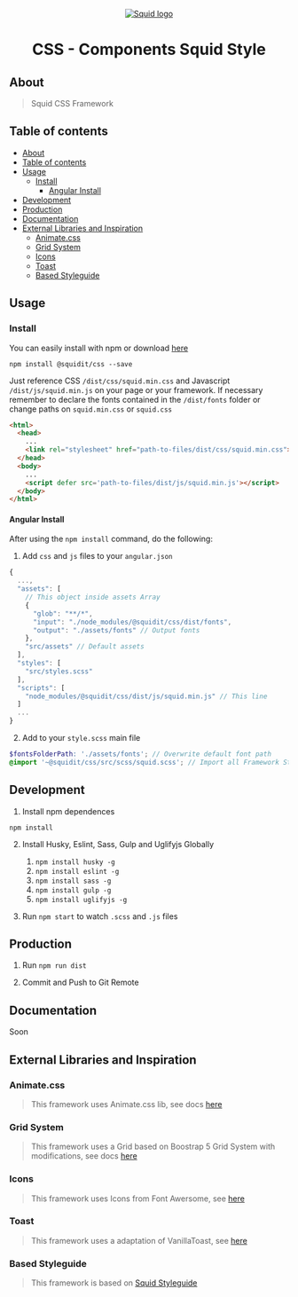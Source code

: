 <p align="center">
  <a href="https://squidit.com.br" target='_blank'>
    <img src="https://squidit.com.br/wp-content/themes/squid/assets/img/logo.svg" alt="Squid logo">
  </a>
</p>

<h1 align="center">CSS - Components Squid Style</h1>

## About

> Squid CSS Framework

## Table of contents

- [About](#about)
- [Table of contents](#table-of-contents)
- [Usage](#usage)
  - [Install](#install)
    - [Angular Install](#angular-install)
- [Development](#development)
- [Production](#production)
- [Documentation](#documentation)
- [External Libraries and Inspiration](#external-libraries-and-inspiration)
  - [Animate.css](#animatecss)
  - [Grid System](#grid-system)
  - [Icons](#icons)
  - [Toast](#toast)
  - [Based Styleguide](#based-styleguide)

## Usage

### Install

You can easily install with npm or download [here](https://github.com/squidit/css/releases)

`npm install @squidit/css --save`

Just reference CSS `/dist/css/squid.min.css` and Javascript `/dist/js/squid.min.js` on your page or your framework.
If necessary remember to declare the fonts contained in the `/dist/fonts` folder or change paths on `squid.min.css` or `squid.css`

```html
<html>
  <head>
    ...
    <link rel="stylesheet" href="path-to-files/dist/css/squid.min.css">
  </head>
  <body>
    ...
    <script defer src='path-to-files/dist/js/squid.min.js'></script>
  </body>
</html>
```

#### Angular Install

After using the `npm install` command, do the following:

1. Add `css` and `js` files to your `angular.json`
```js
{
  ...,
  "assets": [
    // This object inside assets Array
    {
      "glob": "**/*",
      "input": "./node_modules/@squidit/css/dist/fonts",
      "output": "./assets/fonts" // Output fonts
    },
    "src/assets" // Default assets
  ],
  "styles": [
    "src/styles.scss"
  ],
  "scripts": [
    "node_modules/@squidit/css/dist/js/squid.min.js" // This line
  ]
  ...
}
```

2. Add to your `style.scss` main file
```scss
$fontsFolderPath: './assets/fonts'; // Overwrite default font path
@import '~@squidit/css/src/scss/squid.scss'; // Import all Framework Styles
```

## Development

1. Install npm dependences

`npm install`

2. Install Husky, Eslint, Sass, Gulp and Uglifyjs Globally
    1. `npm install husky -g`
    2. `npm install eslint -g`
    3. `npm install sass -g`
    4. `npm install gulp -g`
    5. `npm install uglifyjs -g`

3. Run `npm start` to watch `.scss` and `.js` files

## Production

1. Run `npm run dist`

2. Commit and Push to Git Remote

## Documentation

Soon

## External Libraries and Inspiration

### Animate.css

> This framework uses Animate.css lib, see docs [here](https://animate.style/)

### Grid System

> This framework uses a Grid based on Boostrap 5 Grid System with modifications, see docs [here](https://getbootstrap.com/docs/5.0/)

### Icons

> This framework uses Icons from Font Awersome, see [here](https://fontawesome.com/)

### Toast

> This framework uses a adaptation of VanillaToast, see [here](https://github.com/talsu/vanilla-toast)

### Based Styleguide

> This framework is based on [Squid Styleguide](https://www.figma.com/file/jgIT00DpxPCgaFwxlN7BZv/PADRONIZA%C3%87%C3%83O?node-id=0%3A1)